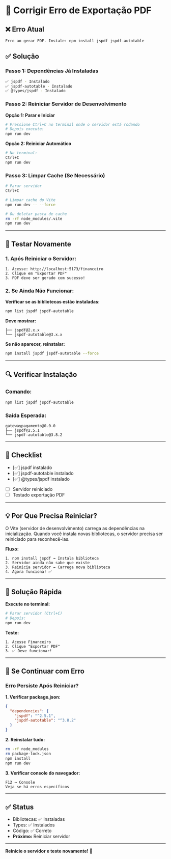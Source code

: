 # 🔧 Corrigir Erro de Exportação PDF

## ❌ Erro Atual
```
Erro ao gerar PDF. Instale: npm install jspdf jspdf-autotable
```

## ✅ Solução

### Passo 1: Dependências Já Instaladas
```bash
✅ jspdf - Instalado
✅ jspdf-autotable - Instalado
✅ @types/jspdf - Instalado
```

### Passo 2: Reiniciar Servidor de Desenvolvimento

**Opção 1: Parar e Iniciar**
```bash
# Pressione Ctrl+C no terminal onde o servidor está rodando
# Depois execute:
npm run dev
```

**Opção 2: Reiniciar Automático**
```bash
# No terminal:
Ctrl+C
npm run dev
```

### Passo 3: Limpar Cache (Se Necessário)
```bash
# Parar servidor
Ctrl+C

# Limpar cache do Vite
npm run dev -- --force

# Ou deletar pasta de cache
rm -rf node_modules/.vite
npm run dev
```

---

## 🧪 Testar Novamente

### 1. Após Reiniciar o Servidor:
```
1. Acesse: http://localhost:5173/financeiro
2. Clique em "Exportar PDF"
3. PDF deve ser gerado com sucesso!
```

### 2. Se Ainda Não Funcionar:

**Verificar se as bibliotecas estão instaladas:**
```bash
npm list jspdf jspdf-autotable
```

**Deve mostrar:**
```
├── jspdf@2.x.x
└── jspdf-autotable@3.x.x
```

**Se não aparecer, reinstalar:**
```bash
npm install jspdf jspdf-autotable --force
```

---

## 🔍 Verificar Instalação

### Comando:
```bash
npm list jspdf jspdf-autotable
```

### Saída Esperada:
```
gatewaypagamento@0.0.0
├── jspdf@2.5.1
└── jspdf-autotable@3.8.2
```

---

## 📝 Checklist

- [✅] jspdf instalado
- [✅] jspdf-autotable instalado
- [✅] @types/jspdf instalado
- [ ] Servidor reiniciado
- [ ] Testado exportação PDF

---

## 💡 Por Que Precisa Reiniciar?

O Vite (servidor de desenvolvimento) carrega as dependências na inicialização. Quando você instala novas bibliotecas, o servidor precisa ser reiniciado para reconhecê-las.

**Fluxo:**
```
1. npm install jspdf → Instala biblioteca
2. Servidor ainda não sabe que existe
3. Reinicia servidor → Carrega nova biblioteca
4. Agora funciona! ✅
```

---

## 🎯 Solução Rápida

**Execute no terminal:**
```bash
# Parar servidor (Ctrl+C)
# Depois:
npm run dev
```

**Teste:**
```
1. Acesse Financeiro
2. Clique "Exportar PDF"
3. ✅ Deve funcionar!
```

---

## 🐛 Se Continuar com Erro

### Erro Persiste Após Reiniciar?

**1. Verificar package.json:**
```json
{
  "dependencies": {
    "jspdf": "^2.5.1",
    "jspdf-autotable": "^3.8.2"
  }
}
```

**2. Reinstalar tudo:**
```bash
rm -rf node_modules
rm package-lock.json
npm install
npm run dev
```

**3. Verificar console do navegador:**
```
F12 → Console
Veja se há erros específicos
```

---

## ✅ Status

- Bibliotecas: ✅ Instaladas
- Types: ✅ Instalados
- Código: ✅ Correto
- **Próximo:** Reiniciar servidor

---

**Reinicie o servidor e teste novamente!** 🚀
